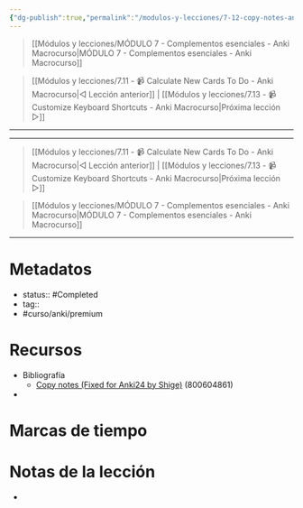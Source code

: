 ```yaml
---
{"dg-publish":true,"permalink":"/modulos-y-lecciones/7-12-copy-notes-anki-macrocurso/","noteIcon":"","updated":"2024-05-22T13:35:14.651+02:00"}
---
```



> [[Módulos y lecciones/MÓDULO 7 - Complementos esenciales - Anki Macrocurso\|MÓDULO 7 - Complementos esenciales - Anki Macrocurso]]

> [[Módulos y lecciones/7.11 - 📹 Calculate New Cards To Do - Anki Macrocurso\|◁ Lección anterior]] | [[Módulos y lecciones/7.13 - 📹 Customize Keyboard Shortcuts - Anki Macrocurso\|Próxima lección ▷]]

---



---

> [[Módulos y lecciones/7.11 - 📹 Calculate New Cards To Do - Anki Macrocurso\|◁ Lección anterior]] | [[Módulos y lecciones/7.13 - 📹 Customize Keyboard Shortcuts - Anki Macrocurso\|Próxima lección ▷]]

> [[Módulos y lecciones/MÓDULO 7 - Complementos esenciales - Anki Macrocurso\|MÓDULO 7 - Complementos esenciales - Anki Macrocurso]]

---

# Metadatos
- status:: #Completed 
- tag:: 
- #curso/anki/premium

# Recursos
- Bibliografía
	- [Copy notes (Fixed for Anki24 by Shige)](https://ankiweb.net/shared/info/800604861) (800604861)
- 

# Marcas de tiempo


# Notas de la lección
- 